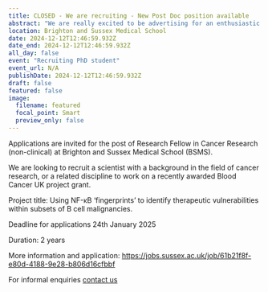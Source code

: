 ```yaml
---
title: CLOSED - We are recruiting - New Post Doc position available
abstract: "We are really excited to be advertising for an enthusiastic and committed post doc to work on this Blood Cancer UK project"
location: Brighton and Sussex Medical School
date: 2024-12-12T12:46:59.932Z
date_end: 2024-12-12T12:46:59.932Z
all_day: false
event: "Recruiting PhD student"
event_url: N/A
publishDate: 2024-12-12T12:46:59.932Z
draft: false
featured: false
image:
  filename: featured
  focal_point: Smart
  preview_only: false
---
```

Applications are invited for the post of Research Fellow in Cancer Research (non-clinical) at Brighton and Sussex Medical School (BSMS). 

We are looking to recruit a scientist with a background in the field of cancer research, or a related discipline to work on a recently awarded Blood Cancer UK project grant.

Project title: Using NF-κB ‘fingerprints’ to identify therapeutic vulnerabilities within subsets of B cell malignancies.

Deadline for applications 24th January 2025

Duration: 2 years 

More information and application: https://jobs.sussex.ac.uk/job/61b21f8f-e80d-4188-9e28-b806d16cfbbf

For informal enquiries [contact us](https://www.pepper.science/#contact) 
